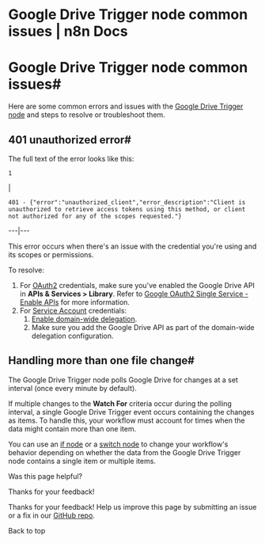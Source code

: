 # Google Drive Trigger node common issues | n8n Docs

[ ](https://github.com/n8n-io/n8n-docs/edit/main/docs/integrations/builtin/trigger-nodes/n8n-nodes-base.googledrivetrigger/common-issues.md "Edit this page")

# Google Drive Trigger node common issues#

Here are some common errors and issues with the [Google Drive Trigger node](../) and steps to resolve or troubleshoot them.

## 401 unauthorized error#

The full text of the error looks like this:
    
    
    1

| 
    
    
    401 - {"error":"unauthorized_client","error_description":"Client is unauthorized to retrieve access tokens using this method, or client not authorized for any of the scopes requested."}
      
  
---|---  
  
This error occurs when there's an issue with the credential you're using and its scopes or permissions.

To resolve:

  1. For [OAuth2](../../../credentials/google/oauth-single-service/) credentials, make sure you've enabled the Google Drive API in **APIs & Services > Library**. Refer to [Google OAuth2 Single Service - Enable APIs](../../../credentials/google/oauth-single-service/#enable-apis) for more information.
  2. For [Service Account](../../../credentials/google/service-account/) credentials:
     1. [Enable domain-wide delegation](../../../credentials/google/service-account/#enable-domain-wide-delegation).
     2. Make sure you add the Google Drive API as part of the domain-wide delegation configuration.

## Handling more than one file change#

The Google Drive Trigger node polls Google Drive for changes at a set interval (once every minute by default).

If multiple changes to the **Watch For** criteria occur during the polling interval, a single Google Drive Trigger event occurs containing the changes as items. To handle this, your workflow must account for times when the data might contain more than one item.

You can use an [if node](../../../core-nodes/n8n-nodes-base.if/) or a [switch node](../../../core-nodes/n8n-nodes-base.switch/) to change your workflow's behavior depending on whether the data from the Google Drive Trigger node contains a single item or multiple items.

Was this page helpful? 

Thanks for your feedback! 

Thanks for your feedback! Help us improve this page by submitting an issue or a fix in our [GitHub repo](https://github.com/n8n-io/n8n-docs). 

Back to top